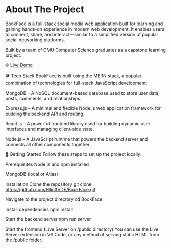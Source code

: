 # About The Project

BookFace is a full-stack social media web application built for learning and gaining hands-on experience in modern web development. It enables users to connect, share, and interact—similar to a simplified version of popular social networking platforms.

Built by a team of CMU Computer Science graduates as a capstone learning project.

🌐 [Live Demo]([url](https://bookface-9q1u.onrender.com/))

🛠️ Tech Stack
BookFace is built using the MERN stack, a popular combination of technologies for full-stack JavaScript development:

MongoDB – A NoSQL document-based database used to store user data, posts, comments, and relationships.

Express.js – A minimal and flexible Node.js web application framework for building the backend API and routing.

React.js – A powerful frontend library used for building dynamic user interfaces and managing client-side state.

Node.js – A JavaScript runtime that powers the backend server and connects all other components together.

🚀 Getting Started
Follow these steps to set up the project locally:

Prerequisites
Node.js and npm installed

MongoDB (local or Atlas)

Installation
Clone the repository
git clone https://github.com/ElliottVDE/BookFace.git

Navigate to the project directory
cd BookFace

Install dependencies
npm install

Start the backend server
npm run server

Start the frontend (Live Server on /public directory)
You can use the Live Server extension in VS Code, or any method of serving static HTML from the /public folder.
